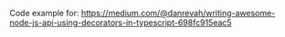 Code example for:  https://medium.com/@danrevah/writing-awesome-node-js-api-using-decorators-in-typescript-698fc915eac5
